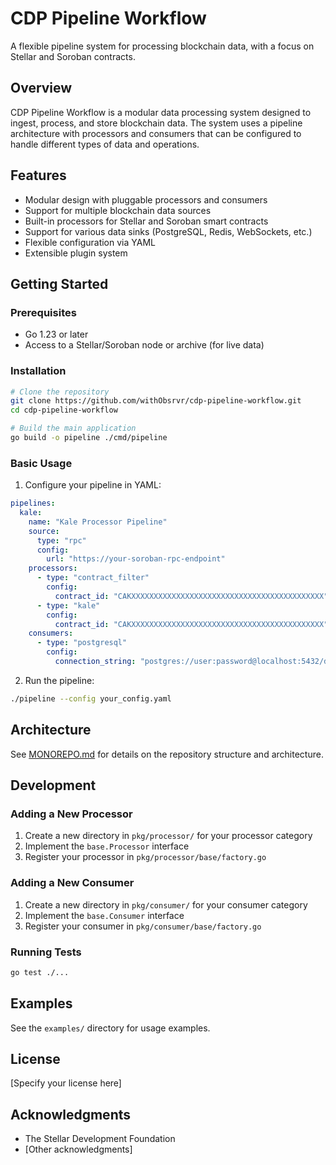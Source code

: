# CDP Pipeline Workflow

A flexible pipeline system for processing blockchain data, with a focus on Stellar and Soroban contracts.

## Overview

CDP Pipeline Workflow is a modular data processing system designed to ingest, process, and store blockchain data. The system uses a pipeline architecture with processors and consumers that can be configured to handle different types of data and operations.

## Features

- Modular design with pluggable processors and consumers
- Support for multiple blockchain data sources
- Built-in processors for Stellar and Soroban smart contracts
- Support for various data sinks (PostgreSQL, Redis, WebSockets, etc.)
- Flexible configuration via YAML
- Extensible plugin system

## Getting Started

### Prerequisites

- Go 1.23 or later
- Access to a Stellar/Soroban node or archive (for live data)

### Installation

```bash
# Clone the repository
git clone https://github.com/withObsrvr/cdp-pipeline-workflow.git
cd cdp-pipeline-workflow

# Build the main application
go build -o pipeline ./cmd/pipeline
```

### Basic Usage

1. Configure your pipeline in YAML:

```yaml
pipelines:
  kale:
    name: "Kale Processor Pipeline"
    source:
      type: "rpc"
      config:
        url: "https://your-soroban-rpc-endpoint"
    processors:
      - type: "contract_filter"
        config:
          contract_id: "CAKXXXXXXXXXXXXXXXXXXXXXXXXXXXXXXXXXXXXXXXXXXX"
      - type: "kale"
        config:
          contract_id: "CAKXXXXXXXXXXXXXXXXXXXXXXXXXXXXXXXXXXXXXXXXXXX"
    consumers:
      - type: "postgresql"
        config:
          connection_string: "postgres://user:password@localhost:5432/database"
```

2. Run the pipeline:

```bash
./pipeline --config your_config.yaml
```

## Architecture

See [MONOREPO.md](MONOREPO.md) for details on the repository structure and architecture.

## Development

### Adding a New Processor

1. Create a new directory in `pkg/processor/` for your processor category
2. Implement the `base.Processor` interface
3. Register your processor in `pkg/processor/base/factory.go`

### Adding a New Consumer

1. Create a new directory in `pkg/consumer/` for your consumer category
2. Implement the `base.Consumer` interface
3. Register your consumer in `pkg/consumer/base/factory.go`

### Running Tests

```bash
go test ./...
```

## Examples

See the `examples/` directory for usage examples.

## License

[Specify your license here]

## Acknowledgments

- The Stellar Development Foundation
- [Other acknowledgments] 